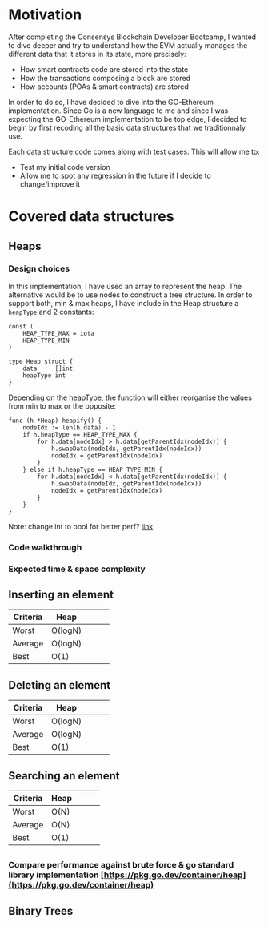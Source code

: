 # Motivation

After completing the Consensys Blockchain Developer Bootcamp, I wanted to dive deeper and try to understand how the EVM actually manages the different data that it stores in its state, more precisely:

- How smart contracts code are stored into the state
- How the transactions composing a block are stored
- How accounts (POAs & smart contracts) are stored

In order to do so, I have decided to dive into the GO-Ethereum implementation. Since Go is a new language to me and since I was expecting the GO-Ethereum implementation to be top edge, I decided to begin by first recoding all the basic data structures that we traditionnaly use.

Each data structure code comes along with test cases. This will allow me to:
- Test my initial code version 
- Allow me to spot any regression in the future if I decide to change/improve it

# Covered data structures

## Heaps

### Design choices

In this implementation, I have used an array to represent the heap. The alternative would be to use nodes to construct a tree structure.
In order to support both, min & max heaps, I have include in the Heap structure a `heapType` and 2 constants:

```
const (
	HEAP_TYPE_MAX = iota
	HEAP_TYPE_MIN
)

type Heap struct {
	data     []int
	heapType int
}
```

Depending on the heapType, the function will either reorganise the values from min to max or the opposite:

```
func (h *Heap) heapify() {
	nodeIdx := len(h.data) - 1
	if h.heapType == HEAP_TYPE_MAX {
		for h.data[nodeIdx] > h.data[getParentIdx(nodeIdx)] {
			h.swapData(nodeIdx, getParentIdx(nodeIdx))
			nodeIdx = getParentIdx(nodeIdx)
		}
	} else if h.heapType == HEAP_TYPE_MIN {
		for h.data[nodeIdx] < h.data[getParentIdx(nodeIdx)] {
			h.swapData(nodeIdx, getParentIdx(nodeIdx))
			nodeIdx = getParentIdx(nodeIdx)
		}
	}
}
```

Note: change int to bool for better perf? [link](https://stackoverflow.com/questions/44848595/performance-of-bool-vs-int-array)

### Code walkthrough

### Expected time & space complexity

## Inserting an element

| Criteria | Heap    |   |   |   |
|----------|---------|---|---|---|
| Worst    | O(logN) |   |   |   |
| Average  | O(logN) |   |   |   |
| Best     | O(1)    |   |   |   |

## Deleting an element

| Criteria | Heap    |   |   |   |
|----------|---------|---|---|---|
| Worst    | O(logN) |   |   |   |
| Average  | O(logN) |   |   |   |
| Best     | O(1)    |   |   |   |

## Searching an element

| Criteria | Heap |   |   |   |
|----------|------|---|---|---|
| Worst    | O(N) |   |   |   |
| Average  | O(N) |   |   |   |
| Best     | O(1) |   |   |   |

## 

### Compare performance against brute force & go standard library implementation [https://pkg.go.dev/container/heap](https://pkg.go.dev/container/heap)

## Binary Trees
